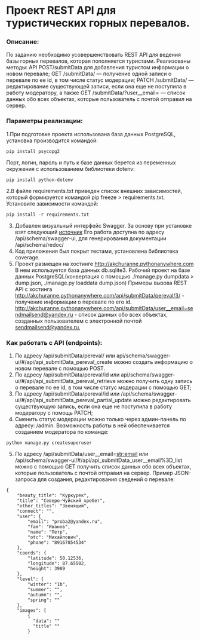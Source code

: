 # Проект REST API для туристических горных перевалов.
### Описание:
По заданию необходимо усовершенствовать  REST API для ведения базы горных перевалов, которая пополняется туристами.
Реализованы методы: 
API POST/submitData для добавления туристом информации о новом перевале; 
GET /submitData/<id> — получение одной записи о перевале по ее id, в том числе статус модерации;
PATCH /submitData/<id> — редактирование существующей записи, если она еще не поступила в работу модератору, 
а также GET /submitData/?user__email=<email> — список данных обо всех объектах, которые пользователь с почтой <email> отправил на сервер.

###  Параметры реализации:
1.При подготовке проекта использована база данных PostgreSQL, установка производится командой: 
```
pip install psycopg2
```
Порт, логин, пароль и путь к базе данных берется из переменных окружения с использованием библиотеки dotenv: 
```
pip install python-dotenv
```
2.В файле requirements.txt приведен список внешних зависимостей, который формируется командoй pip freeze > requirements.txt.
Установите зависимости командой:
```
pip install -r requirements.txt
```
3. Добавлен визуальный интерфейс Swagger. За основу при установке взят следующий [источник](https://appliku.com/post/django-rest-framework-swagger-openapi-tutorial)
Его работа доступна по адресу /api/schema/swagger-ui, для генерирования документации /api/schema/redoc/
4. Код приложения был покрыт тестами, установлена библиотека coverage. 
5. Проект размещен на хостинге http://akchuranne.pythonanywhere.com В нем используется база данных db.sqlite3.
Рабочий проект на базе данных PostgreSQL(конвертация с помощью ./manage.py dumpdata > dump.json,
./manage.py loaddata dump.json)
Примеры вызова REST API с хостинга http://akchuranne.pythonanywhere.com/api/submitData/pereval/3/ - получение информации о перевале по его id.
http://akchuranne.pythonanywhere.com/api/submitData/user__email=sendmailsend@yandex.ru - список данных обо всех объектах, созданных пользователем с электронной почтой sendmailsend@yandex.ru,


### Как работать с API (endpoints):
1. По адресу /api/submitData/pereval/ или api/schema/swagger-ui/#/api/api_submitData_pereval_create можно создать информацию о новом перевале с помощью POST.
2. По адресу /api/submitData/pereval/id или api/schema/swagger-ui/#/api/api_submitData_pereval_retrieve можно получить одну запись о перевале по ее id, в том числе статус модерации c помощью GET;
3. По адресу /api/submitData/pereval/id или /api/schema/swagger-ui/#/api/api_submitData_pereval_partial_update можно редактировать существующую запись, если она еще не поступила в работу модератору с помощь PATCH;
4. Сменить статус модерации можно только через админ-панель по адресу: /admin. Возможность работы в ней обеспечивается созданием модератора по команде:
```
python manage.py createsuperuser
```
5. По адресу /api/submitData/user__email=<str:email> или /api/schema/swagger-ui/#/api/api_submitData_user__email%3D_list  можно с помощью GET получить список данных обо всех объектах, которые пользователь с почтой <email> отправил на сервер.
Пример JSON-запроса для создания, редактирования сведений о перевале:
```
{
    "beauty_title": "Куркурек",
    "title": "Северо-Чуйский хребет",
    "other_titles": "Звенящий",
    "connect": "",
    "user": {
        "email": "proba2@yandex.ru",
        "fam": "Иванов",
        "name": "Петр",
        "otc": "Михайлович",
        "phone": "89167854534"
    },
    "coords": {
        "latitude": 50.12536,
        "longitude": 87.65502,
        "height": 3989
    },
    "level": {
        "winter": "1b",
        "summer": "",
        "autumn": "",
        "spring": ""
    },
    "images": [
        { 
          "data": ""
          "title" ""
        }
